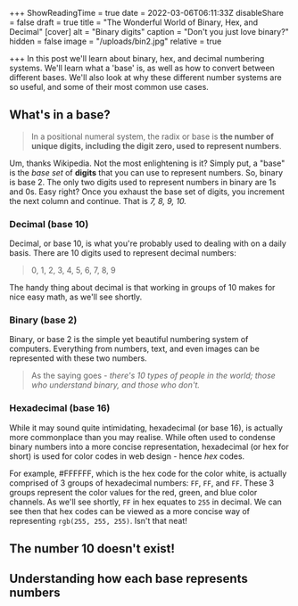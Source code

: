 +++
ShowReadingTime = true
date = 2022-03-06T06:11:33Z
disableShare = false
draft = true
title = "The Wonderful World of Binary, Hex, and Decimal"
[cover]
alt = "Binary digits"
caption = "Don't you just love binary?"
hidden = false
image = "/uploads/bin2.jpg"
relative = true

+++
In this post we'll learn about binary, hex, and decimal numbering systems. We'll learn what a 'base' is, as well as how to convert between different bases. We'll also look at why these different number systems are so useful, and some of their most common use cases.

## What's in a base?

> In a positional numeral system, the radix or base is **the number of unique digits, including the digit zero, used to represent numbers**.

Um, thanks Wikipedia. Not the most enlightening is it? Simply put, a "base" is the _base set_ of **digits** that you can use to represent numbers. So, binary is base 2. The only two digits used to represent numbers in binary are 1s and 0s. Easy right? Once you exhaust the base set of digits, you increment the next column and continue.  That is _7, 8, 9, 10._

### Decimal (base 10)

Decimal, or base 10, is what you're probably used to dealing with on a daily basis. There are 10 digits used to represent decimal numbers:

> 0, 1, 2, 3, 4, 5, 6, 7, 8, 9

The handy thing about decimal is that working in groups of 10 makes for nice easy math, as we'll see shortly.

### Binary (base 2)

Binary, or base 2 is the simple yet beautiful numbering system of computers. Everything from numbers, text, and even images can be represented with these two numbers.

> As the saying goes - _there's 10 types of people in the world; those who understand binary, and those who don't._

### Hexadecimal (base 16)

While it may sound quite intimidating, hexadecimal (or base 16), is actually more commonplace than you may realise.  While often used to condense binary numbers into a more concise representation, hexadecimal (or hex for short) is used for color codes in web design - hence _hex_ codes.

For example, #FFFFFF, which is the hex code for the color white, is actually comprised of 3 groups of hexadecimal numbers: `FF`, `FF`, and `FF`. These 3 groups represent the color values for the red, green, and blue color channels. As we'll see shortly, `FF` in hex equates to `255` in decimal.  We can see then that hex codes can be viewed as a more concise way of representing `rgb(255, 255, 255)`. Isn't that neat!

## The number 10 doesn't exist!

## Understanding how each base represents numbers

## 